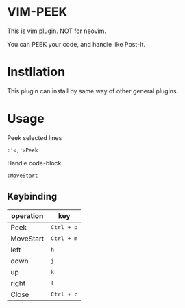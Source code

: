# VIM-PEEK
This is vim plugin. NOT for neovim.

You can PEEK your code, and handle like Post-It.

# Instllation
This plugin can install by same way of other general plugins.

# Usage
Peek selected lines
```vim
:'<,'>Peek
```

Handle code-block
```vim
:MoveStart
```

## Keybinding
| operation | key                                      |
|-----------|------------------------------------------|
| Peek      | <kbd><kbd>Ctrl</kbd> + <kbd>p</kbd><kbd> |
| MoveStart | <kbd>Ctrl<kbd> + <kbd>m<kbd>             |
| left      | <kbd>h<kbd>                              |
| down      | <kbd>j<kbd>                              |
| up        | <kbd>k<kbd>                              |
| right     | <kbd>l<kbd>                              |
| Close     | <kbd><kbd>Ctrl</kbd> + <kbd>c</kbd><kbd> |
